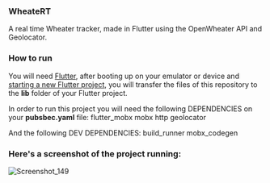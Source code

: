 ### WheateRT

A real time Wheater tracker, made in Flutter using the OpenWheater API and Geolocator.

### How to run

You will need <a href="https://docs.flutter.dev/get-started/install">Flutter</a>, after booting up on your emulator or device and <a href="https://docs.flutter.dev/get-started/codelab">starting a new Flutter project</a>, you will transfer the files of this repository to the <strong>lib</strong> folder of your Flutter project.

In order to run this project you will need the following DEPENDENCIES on your <strong>pubsbec.yaml</strong> file:
flutter_mobx
mobx
http
geolocator

And the following DEV DEPENDENCIES:
build_runner
mobx_codegen

### Here's a screenshot of the project running:
![Screenshot_149](https://user-images.githubusercontent.com/113607857/191507558-e2fd32de-571d-45f3-a7a3-a6b2d45d25a0.png)

